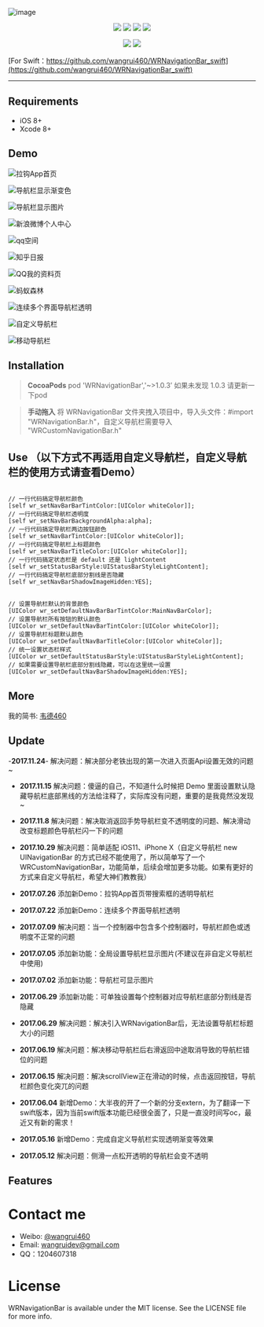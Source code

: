 ![image](https://github.com/wangrui460/WRNavigationBar/raw/master/screenshots/WRNavigationBar.png)

<p align="center">
<a href="https://github.com/wangrui460/WRNavigationBar"><img src="https://img.shields.io/badge/platform-iOS%208.0%2B-ff69b5152950834.svg"></a>
<a href="https://github.com/wangrui460/WRNavigationBar"><img src="https://img.shields.io/cocoapods/v/WRNavigationBar.svg?style=flat"></a>
<a href="https://github.com/wangrui460/WRNavigationBar_swift"><img src="https://img.shields.io/badge/Swift-compatible-orange.svg"></a>
<a href="https://github.com/wangrui460/WRNavigationBar/blob/master/LICENSE"><img src="https://img.shields.io/badge/license-MIT-green.svg?style=flat"></a>
</p>
<p align="center">
<a href="https://twitter.com/wangrui460"><img src="https://img.shields.io/twitter/url/http/shields.io.svg?style=social&maxAge=2592000"></a>
<a href="http://weibo.com/wangrui460"><img src="http://i67.tinypic.com/wbulbr.jpg"></a>
</p>

[For Swift：https://github.com/wangrui460/WRNavigationBar_swift](https://github.com/wangrui460/WRNavigationBar_swift)


------------------------------------------------------------

## Requirements
- iOS 8+
- Xcode 8+


## Demo
![拉钩App首页](https://github.com/wangrui460/WRNavigationBar_swift/raw/master/screenshots/拉钩App首页.gif)

![导航栏显示渐变色](https://github.com/wangrui460/WRNavigationBar_swift/raw/master/screenshots/导航栏显示渐变色.gif)

![导航栏显示图片](https://github.com/wangrui460/WRNavigationBar_swift/raw/master/screenshots/导航栏显示图片.gif)

![新浪微博个人中心](https://github.com/wangrui460/WRNavigationBar_swift/raw/master/screenshots/新浪微博个人中心.gif)

![qq空间](https://github.com/wangrui460/WRNavigationBar_swift/raw/master/screenshots/qq空间.gif)

![知乎日报](https://github.com/wangrui460/WRNavigationBar_swift/raw/master/screenshots/知乎日报.gif)

![QQ我的资料页](https://github.com/wangrui460/WRNavigationBar_swift/raw/master/screenshots/QQ我的资料页.gif)

![蚂蚁森林](https://github.com/wangrui460/WRNavigationBar_swift/raw/master/screenshots/蚂蚁森林.gif)

![连续多个界面导航栏透明](https://github.com/wangrui460/WRNavigationBar_swift/raw/master/screenshots/连续多个界面导航栏透明.gif)

![自定义导航栏](https://github.com/wangrui460/WRNavigationBar_swift/raw/master/screenshots/自定义导航栏.gif)

![移动导航栏](https://github.com/wangrui460/WRNavigationBar_swift/raw/master/screenshots/移动导航栏.gif)


## Installation
> **CocoaPods**
> pod 'WRNavigationBar','~>1.0.3’
如果未发现 1.0.3 请更新一下pod


> **手动拖入**
> 将 WRNavigationBar 文件夹拽入项目中，导入头文件：#import "WRNavigationBar.h"，自定义导航栏需要导入 "WRCustomNavigationBar.h"

## Use （以下方式不再适用自定义导航栏，自定义导航栏的使用方式请查看Demo）
<pre><code>
// 一行代码搞定导航栏颜色
[self wr_setNavBarBarTintColor:[UIColor whiteColor]];
// 一行代码搞定导航栏透明度
[self wr_setNavBarBackgroundAlpha:alpha];
// 一行代码搞定导航栏两边按钮颜色
[self wr_setNavBarTintColor:[UIColor whiteColor]];
// 一行代码搞定导航栏上标题颜色
[self wr_setNavBarTitleColor:[UIColor whiteColor]];
// 一行代码搞定状态栏是 default 还是 lightContent
[self wr_setStatusBarStyle:UIStatusBarStyleLightContent];
// 一行代码搞定导航栏底部分割线是否隐藏
[self wr_setNavBarShadowImageHidden:YES];
</code></pre>

<pre><code>
// 设置导航栏默认的背景颜色
[UIColor wr_setDefaultNavBarBarTintColor:MainNavBarColor];
// 设置导航栏所有按钮的默认颜色
[UIColor wr_setDefaultNavBarTintColor:[UIColor whiteColor]];
// 设置导航栏标题默认颜色
[UIColor wr_setDefaultNavBarTitleColor:[UIColor whiteColor]];
// 统一设置状态栏样式
[UIColor wr_setDefaultStatusBarStyle:UIStatusBarStyleLightContent];
// 如果需要设置导航栏底部分割线隐藏，可以在这里统一设置
[UIColor wr_setDefaultNavBarShadowImageHidden:YES];
</code></pre>


## More
我的简书: [韦德460](http://www.jianshu.com/p/7e92451ab0b2)


## Update
-**2017.11.24**-
解决问题：解决部分老铁出现的第一次进入页面Api设置无效的问题~

- **2017.11.15**
解决问题：傻逼的自己，不知道什么时候把 Demo 里面设置默认隐藏导航栏底部黑线的方法给注释了，实际库没有问题，重要的是我竟然没发现~

- **2017.11.8**
解决问题：解决取消返回手势导航栏变不透明度的问题、解决滑动改变标题颜色导航栏闪一下的问题

- **2017.10.29**
解决问题：简单适配 iOS11、iPhone X（自定义导航栏 new UINavigationBar 的方式已经不能使用了，所以简单写了一个WRCustomNavigationBar，功能简单，后续会增加更多功能。如果有更好的方式来自定义导航栏，希望大神们教教我）

- **2017.07.26**
添加新Demo：拉钩App首页带搜索框的透明导航栏

- **2017.07.22**
添加新Demo：连续多个界面导航栏透明

- **2017.07.09**
解决问题：当一个控制器中包含多个控制器时，导航栏颜色或透明度不正常的问题

- **2017.07.05**
添加新功能：全局设置导航栏显示图片(不建议在非自定义导航栏中使用)

- **2017.07.02**
添加新功能：导航栏可显示图片

- **2017.06.29**
添加新功能：可单独设置每个控制器对应导航栏底部分割线是否隐藏

- **2017.06.29**
解决问题：解决引入WRNavigationBar后，无法设置导航栏标题大小的问题

- **2017.06.19**
解决问题：解决移动导航栏后右滑返回中途取消导致的导航栏错位的问题

- **2017.06.15**
解决问题：解决scrollView正在滑动的时候，点击返回按钮，导航栏颜色变化突兀的问题

- **2017.06.04**
新增Demo：大半夜的开了一个新的分支extern，为了翻译一下swift版本，因为当前swift版本功能已经很全面了，只是一直没时间写oc，最近又有新的需求！

- **2017.05.16**
新增Demo：完成自定义导航栏实现透明渐变等效果

- **2017.05.12**
解决问题：侧滑一点松开透明的导航栏会变不透明


## Features

# Contact me
- Weibo: [@wangrui460](http://weibo.com/wangrui460)
- Email:  wangruidev@gmail.com
- QQ：1204607318

# License
WRNavigationBar is available under the MIT license. See the LICENSE file for more info.


